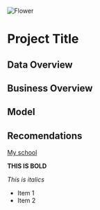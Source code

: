 ![Flower](https://unsplash.com/photos/white-petaled-flowers-during-day-96JD67agngE)

# Project Title
## Data Overview
## Business Overview
## Model
## Recomendations
[My school](flatiron.com)

**THIS IS BOLD**

*This is italics*

- Item 1
- Item 2







